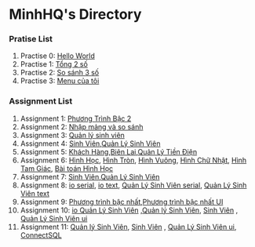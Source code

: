 # MinhHQ's Directory

### Pratise List

1. Practise 0: [Hello World](https://github.com/FASTTRACKSE/FFSE1703.JavaCore/blob/master/Assignments/MinhHQ/HelloWorld/src/helloworld.java)
2. Practise 1: [Tổng 2 số](https://github.com/FASTTRACKSE/FFSE1703.JavaCore/blob/master/Assignments/MinhHQ/Practise/src/fasttrack/edu/vn/Tong2so.java)
3. Practise 2: [So sánh 3 số](https://github.com/FASTTRACKSE/FFSE1703.JavaCore/blob/master/Assignments/MinhHQ/Practise/src/fasttrack/edu/vn/sosanh.java)
4. Practise 3: [Menu của tôi](https://github.com/FASTTRACKSE/FFSE1703.JavaCore/blob/master/Assignments/MinhHQ/Practise/src/fasttrack/edu/vn/MenuCuaToi.java)

### Assignment List

1. Assignment 1: [Phương Trình Bậc 2](https://github.com/FASTTRACKSE/FFSE1703.JavaCore/blob/master/Assignments/MinhHQ/Assignment1/src/assignment1/main/PTbac2.java)
2. Assignment 2: [Nhập mảng và so sánh](https://github.com/FASTTRACKSE/FFSE1703.JavaCore/blob/master/Assignments/MinhHQ/Assignment2/src/assignment2/main/VongLap.java)
3. Assignment 3: [Quản lý sinh viên](https://github.com/FASTTRACKSE/FFSE1703.JavaCore/blob/master/Assignments/MinhHQ/Assignment3/src/assignment3/main/QuanLySinhVien.java)
4. Assignment 4: [Sinh Viên](https://github.com/FASTTRACKSE/FFSE1703.JavaCore/blob/master/Assignments/MinhHQ/Assignment4/src/assignment4/model/SinhVien.java),[Quản Lý Sinh Viên](https://github.com/FASTTRACKSE/FFSE1703.JavaCore/blob/master/Assignments/MinhHQ/Assignment4/src/assignment4/main/QuanLySinhVien.java)
5. Assignment 5: [Khách Hàng](https://github.com/FASTTRACKSE/FFSE1703.JavaCore/blob/master/Assignments/MinhHQ/QuanliTienDien/src/FFSE1702/model/KhachHang.java),[Biên Lai](https://github.com/FASTTRACKSE/FFSE1703.JavaCore/blob/master/Assignments/MinhHQ/QuanliTienDien/src/FFSE1702/model/Bienlai.java),[Quản Lý Tiền Điện](https://github.com/FASTTRACKSE/FFSE1703.JavaCore/blob/master/Assignments/MinhHQ/QuanliTienDien/src/FFSE1702/main/TienDien.java)
6. Assignment 6: [Hình Học](https://github.com/FASTTRACKSE/FFSE1703.JavaCore/blob/master/Assignments/MinhHQ/Assignment6/src/hinhhoc/model/HinhHoc.java), [Hình Tròn](https://github.com/FASTTRACKSE/FFSE1703.JavaCore/blob/master/Assignments/MinhHQ/Assignment6/src/hinhhoc/model/HinhTron.java), [Hình Vuông](https://github.com/FASTTRACKSE/FFSE1703.JavaCore/blob/master/Assignments/MinhHQ/Assignment6/src/hinhhoc/model/HinhVuong.java), [Hình Chữ Nhật](https://github.com/FASTTRACKSE/FFSE1703.JavaCore/blob/master/Assignments/MinhHQ/Assignment6/src/hinhhoc/model/HinhChuNhat.java), [Hình Tam Giác](https://github.com/FASTTRACKSE/FFSE1703.JavaCore/blob/master/Assignments/MinhHQ/Assignment6/src/hinhhoc/model/HinhTamGiac.java), [Bài toán Hình Học](https://github.com/FASTTRACKSE/FFSE1703.JavaCore/blob/master/Assignments/MinhHQ/Assignment6/src/hinhhoc/main/BaiToanHinhHoc.java)
7. Assignment 7: [Sinh Viên](https://github.com/FASTTRACKSE/FFSE1703.JavaCore/blob/master/Assignments/MinhHQ/Assignment7/src/QlySV/model/SinhVien.java),[Quản Lý Sinh Viên](https://github.com/FASTTRACKSE/FFSE1703.JavaCore/blob/master/Assignments/MinhHQ/Assignment7/src/QlySV/main/QuanliSinhVien.java)
8. Assignment 8: [io serial](https://github.com/FASTTRACKSE/FFSE1703.JavaCore/blob/master/Assignments/MinhHQ/Assignment8/src/qlysv/io/SerializeFileFactory.java), [io text](https://github.com/FASTTRACKSE/FFSE1703.JavaCore/blob/master/Assignments/MinhHQ/Assignment8/src/qlysv/io/TextFileFactory.java), [Quản Lý Sinh Viên serial](https://github.com/FASTTRACKSE/FFSE1703.JavaCore/blob/master/Assignments/MinhHQ/Assignment8/src/qlysv/main/QuanLySinhVien.java), [Quản Lý Sinh Viên text](https://github.com/FASTTRACKSE/FFSE1703.JavaCore/blob/master/Assignments/MinhHQ/Assignment8/src/qlysv/main/QuanLySinhVien2.java) 
9. Assignment 9: [Phương trình bậc nhất](https://github.com/FASTTRACKSE/FFSE1703.JavaCore/blob/master/Assignments/MinhHQ/Assignment9/src/windowlayout/main/PhuongTrinhBac1.java),[Phương trình bậc nhất UI](https://github.com/FASTTRACKSE/FFSE1703.JavaCore/blob/master/Assignments/MinhHQ/Assignment9/src/windowlayout/ui/PhuongTrinhBac1UI.java)
10. Assignment 10: [io Quản Lý Sinh Viên](https://github.com/FASTTRACKSE/FFSE1703.JavaCore/blob/master/Assignments/MinhHQ/Assignment%2010/src/javadestop/io/TextFileFactory.java) ,[Quản lý Sinh Viên](https://github.com/FASTTRACKSE/FFSE1703.JavaCore/blob/master/Assignments/MinhHQ/Assignment%2010/src/javadestop/main/QuanLySinhVien.java), [Sinh Viên](https://github.com/FASTTRACKSE/FFSE1703.JavaCore/blob/master/Assignments/MinhHQ/Assignment%2010/src/javadestop/model/SinhVien.java) , [Quản Lý Sinh Viên ui](https://github.com/FASTTRACKSE/FFSE1703.JavaCore/blob/master/Assignments/MinhHQ/Assignment%2010/src/javadestop/ui/QuanLySinhVienUI.java)
11. Assignment 11: [Quản lý Sinh Viên](https://github.com/FASTTRACKSE/FFSE1703.JavaCore/blob/master/Assignments/MinhHQ/Assignment11/src/assignment11/main/QuanLySinhVien.java), [Sinh Viên](https://github.com/FASTTRACKSE/FFSE1703.JavaCore/blob/master/Assignments/MinhHQ/Assignment11/src/assignment11/model/SinhVien.java) , [Quản Lý Sinh Viên ui](https://github.com/FASTTRACKSE/FFSE1703.JavaCore/blob/master/Assignments/MinhHQ/Assignment11/src/assignment11/ui/QuanLySinhVienUI.java), [ConnectSQL](https://github.com/FASTTRACKSE/FFSE1703.JavaCore/blob/master/Assignments/MinhHQ/Assignment11/src/assignment11/ui/QuanLySinhVienSQL.java)